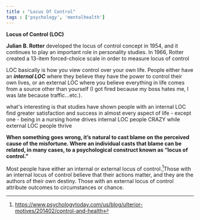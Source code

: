 ```yaml
---
title : "Locus Of Control"
tags : ['psychology', 'mentalhealth']
---
```


**Locus of Control (LOC)**

**Julian B. Rotter** developed the locus of control concept in 1954, and it continues to play an important role in personality studies. In 1966, Rotter created a 13-item forced-choice scale in order to measure locus of control

LOC basically is how you view control over your own life. People either have an ***internal LOC*** where they believe they have the power to control their own lives, or an external LOC where you believe everything in life comes from a source other than yourself (I got fired because my boss hates me, I was late because traffic…etc.). 

what's interesting is that studies have shown people with an internal LOC find greater satisfaction and success in almost every aspect of life - except one - being in a nursing home drives internal LOC people CRAZY while external LOC people thrive

**When something goes wrong, it’s natural to cast blame on the perceived cause of the misfortune. Where an individual casts that blame can be related, in many cases, to a psychological construct known as “locus of control.”**

Most people have either an internal or external locus of control.[^1]Those with an internal locus of control believe that their actions matter, and they are the authors of their own destiny. Those with an external locus of control attribute outcomes to circumstances or chance.

[^1]:https://www.psychologytoday.com/us/blog/ulterior-motives/201402/control-and-health